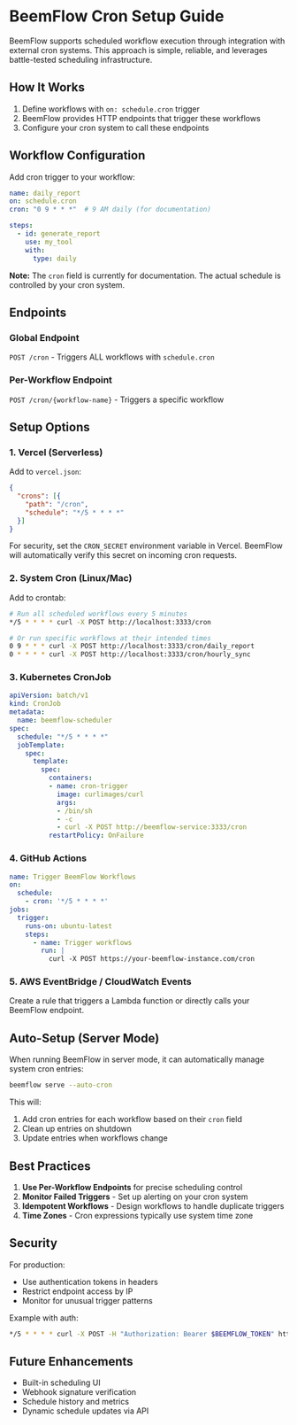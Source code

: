 # BeemFlow Cron Setup Guide

BeemFlow supports scheduled workflow execution through integration with external cron systems. This approach is simple, reliable, and leverages battle-tested scheduling infrastructure.

## How It Works

1. Define workflows with `on: schedule.cron` trigger
2. BeemFlow provides HTTP endpoints that trigger these workflows
3. Configure your cron system to call these endpoints

## Workflow Configuration

Add cron trigger to your workflow:

```yaml
name: daily_report
on: schedule.cron
cron: "0 9 * * *"  # 9 AM daily (for documentation)

steps:
  - id: generate_report
    use: my_tool
    with:
      type: daily
```

**Note:** The `cron` field is currently for documentation. The actual schedule is controlled by your cron system.

## Endpoints

### Global Endpoint
`POST /cron` - Triggers ALL workflows with `schedule.cron`

### Per-Workflow Endpoint  
`POST /cron/{workflow-name}` - Triggers a specific workflow

## Setup Options

### 1. Vercel (Serverless)

Add to `vercel.json`:
```json
{
  "crons": [{
    "path": "/cron",
    "schedule": "*/5 * * * *"
  }]
}
```

For security, set the `CRON_SECRET` environment variable in Vercel. BeemFlow will automatically verify this secret on incoming cron requests.

### 2. System Cron (Linux/Mac)

Add to crontab:
```bash
# Run all scheduled workflows every 5 minutes
*/5 * * * * curl -X POST http://localhost:3333/cron

# Or run specific workflows at their intended times
0 9 * * * curl -X POST http://localhost:3333/cron/daily_report
0 * * * * curl -X POST http://localhost:3333/cron/hourly_sync
```

### 3. Kubernetes CronJob

```yaml
apiVersion: batch/v1
kind: CronJob
metadata:
  name: beemflow-scheduler
spec:
  schedule: "*/5 * * * *"
  jobTemplate:
    spec:
      template:
        spec:
          containers:
          - name: cron-trigger
            image: curlimages/curl
            args:
            - /bin/sh
            - -c
            - curl -X POST http://beemflow-service:3333/cron
          restartPolicy: OnFailure
```

### 4. GitHub Actions

```yaml
name: Trigger BeemFlow Workflows
on:
  schedule:
    - cron: '*/5 * * * *'
jobs:
  trigger:
    runs-on: ubuntu-latest
    steps:
      - name: Trigger workflows
        run: |
          curl -X POST https://your-beemflow-instance.com/cron
```

### 5. AWS EventBridge / CloudWatch Events

Create a rule that triggers a Lambda function or directly calls your BeemFlow endpoint.

## Auto-Setup (Server Mode)

When running BeemFlow in server mode, it can automatically manage system cron entries:

```bash
beemflow serve --auto-cron
```

This will:
1. Add cron entries for each workflow based on their `cron` field
2. Clean up entries on shutdown
3. Update entries when workflows change

## Best Practices

1. **Use Per-Workflow Endpoints** for precise scheduling control
2. **Monitor Failed Triggers** - Set up alerting on your cron system
3. **Idempotent Workflows** - Design workflows to handle duplicate triggers
4. **Time Zones** - Cron expressions typically use system time zone

## Security

For production:
- Use authentication tokens in headers
- Restrict endpoint access by IP
- Monitor for unusual trigger patterns

Example with auth:
```bash
*/5 * * * * curl -X POST -H "Authorization: Bearer $BEEMFLOW_TOKEN" http://localhost:3333/cron
```

## Future Enhancements

- Built-in scheduling UI
- Webhook signature verification  
- Schedule history and metrics
- Dynamic schedule updates via API